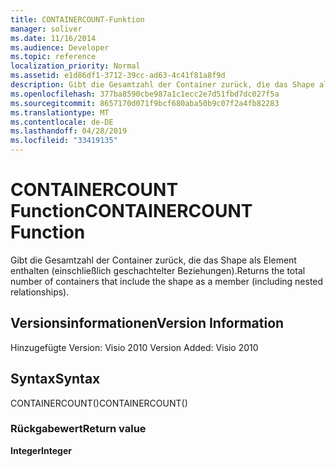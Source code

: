 ```yaml
---
title: CONTAINERCOUNT-Funktion
manager: soliver
ms.date: 11/16/2014
ms.audience: Developer
ms.topic: reference
localization_priority: Normal
ms.assetid: e1d86df1-3712-39cc-ad63-4c41f81a8f9d
description: Gibt die Gesamtzahl der Container zurück, die das Shape als Element enthalten (einschließlich geschachtelter Beziehungen).
ms.openlocfilehash: 377ba8590cbe987a1c1ecc2e7d51fbd7dc027f5a
ms.sourcegitcommit: 8657170d071f9bcf680aba50b9c07f2a4fb82283
ms.translationtype: MT
ms.contentlocale: de-DE
ms.lasthandoff: 04/28/2019
ms.locfileid: "33419135"
---
```

# <a name="containercount-function"></a><span data-ttu-id="af1cb-103">CONTAINERCOUNT Function</span><span class="sxs-lookup"><span data-stu-id="af1cb-103">CONTAINERCOUNT Function</span></span>

<span data-ttu-id="af1cb-104">Gibt die Gesamtzahl der Container zurück, die das Shape als Element enthalten (einschließlich geschachtelter Beziehungen).</span><span class="sxs-lookup"><span data-stu-id="af1cb-104">Returns the total number of containers that include the shape as a member (including nested relationships).</span></span>
  
## <a name="version-information"></a><span data-ttu-id="af1cb-105">Versionsinformationen</span><span class="sxs-lookup"><span data-stu-id="af1cb-105">Version Information</span></span>

<span data-ttu-id="af1cb-106">Hinzugefügte Version: Visio 2010
</span><span class="sxs-lookup"><span data-stu-id="af1cb-106">Version Added: Visio 2010</span></span> 
  
## <a name="syntax"></a><span data-ttu-id="af1cb-107">Syntax</span><span class="sxs-lookup"><span data-stu-id="af1cb-107">Syntax</span></span>

<span data-ttu-id="af1cb-108">CONTAINERCOUNT()</span><span class="sxs-lookup"><span data-stu-id="af1cb-108">CONTAINERCOUNT()</span></span>
  
### <a name="return-value"></a><span data-ttu-id="af1cb-109">Rückgabewert</span><span class="sxs-lookup"><span data-stu-id="af1cb-109">Return value</span></span>

 <span data-ttu-id="af1cb-110">**Integer**</span><span class="sxs-lookup"><span data-stu-id="af1cb-110">**Integer**</span></span>
  

